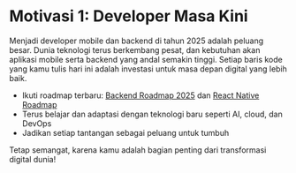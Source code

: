 # Motivasi 1: Developer Masa Kini

Menjadi developer mobile dan backend di tahun 2025 adalah peluang besar. Dunia teknologi terus berkembang pesat, dan kebutuhan akan aplikasi mobile serta backend yang andal semakin tinggi. Setiap baris kode yang kamu tulis hari ini adalah investasi untuk masa depan digital yang lebih baik.

- Ikuti roadmap terbaru: [Backend Roadmap 2025](https://roadmap.sh/backend) dan [React Native Roadmap](https://roadmap.sh/react-native)
- Terus belajar dan adaptasi dengan teknologi baru seperti AI, cloud, dan DevOps
- Jadikan setiap tantangan sebagai peluang untuk tumbuh

Tetap semangat, karena kamu adalah bagian penting dari transformasi digital dunia!
